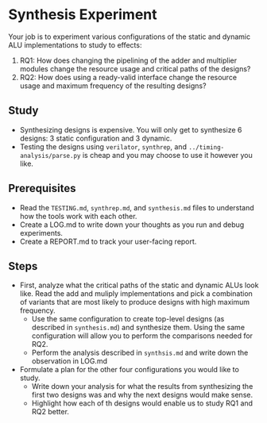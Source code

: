# Synthesis Experiment

Your job is to experiment various configurations of the static and dynamic ALU implementations to study to effects:
1. RQ1: How does changing the pipelining of the adder and multiplier modules change the resource usage and critical paths of the designs?
2. RQ2: How does using a ready-valid interface change the resource usage and maximum frequency of the resulting designs?


## Study
- Synthesizing designs is expensive. You will only get to synthesize 6 designs: 3 static configuration and 3 dynamic.
- Testing the designs using `verilator`, `synthrep`, and `../timing-analysis/parse.py` is cheap and you may choose to use it however you like.

## Prerequisites
- Read the `TESTING.md`, `synthrep.md`, and `synthesis.md` files to understand how the tools work with each other.
- Create a LOG.md to write down your thoughts as you run and debug experiments.
- Create a REPORT.md to track your user-facing report.

## Steps

- First, analyze what the critical paths of the static and dynamic ALUs look like. Read the add and muliply implementations and pick a combination of variants that are most likely to produce designs with high maximum frequency.
  - Use the same configuration to create top-level designs (as described in `synthesis.md`) and synthesize them. Using the same configuration will allow you to perform the comparisons needed for RQ2.
  - Perform the analysis described in `synthsis.md` and write down the observation in LOG.md
- Formulate a plan for the other four configurations you would like to study.
  - Write down your analysis for what the results from synthesizing the first two designs was and why the next designs would make sense.
  - Highlight how each of th designs would enable us to study RQ1 and RQ2 better.